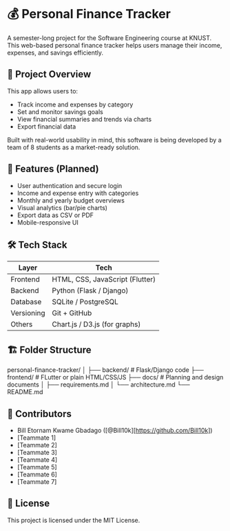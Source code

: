 # 💰 Personal Finance Tracker

A semester-long project for the Software Engineering course at KNUST. This web-based personal finance tracker helps users manage their income, expenses, and savings efficiently.

## 📌 Project Overview

This app allows users to:
- Track income and expenses by category
- Set and monitor savings goals
- View financial summaries and trends via charts
- Export financial data

Built with real-world usability in mind, this software is being developed by a team of 8 students as a market-ready solution.

## 🧠 Features (Planned)
- User authentication and secure login
- Income and expense entry with categories
- Monthly and yearly budget overviews
- Visual analytics (bar/pie charts)
- Export data as CSV or PDF
- Mobile-responsive UI

## 🛠️ Tech Stack

| Layer         | Tech                          |
|---------------|-------------------------------|
| Frontend      | HTML, CSS, JavaScript (Flutter) |
| Backend       | Python (Flask / Django)       |
| Database      | SQLite / PostgreSQL           |
| Versioning    | Git + GitHub                  |
| Others        | Chart.js / D3.js (for graphs) |

## 🏗️ Folder Structure

personal-finance-tracker/
│
├── backend/ # Flask/Django code
├── frontend/ # FLutter or plain HTML/CSS/JS
├── docs/ # Planning and design documents
│ ├── requirements.md
│ └── architecture.md
└── README.md


## 👥 Contributors
- Bill Etornam Kwame Gbadago ([@Bill10k][https://github.com/Bill10k])
- [Teammate 1]
- [Teammate 2]
- [Teammate 3]
- [Teammate 4]
- [Teammate 5]
- [Teammate 6]
- [Teammate 7]

## 📄 License

This project is licensed under the MIT License.
